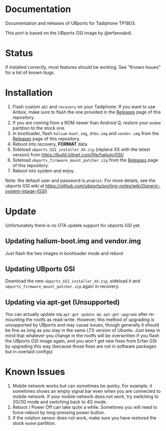 # Documentation

Documentation and releases of UBports for Tadiphone TP1803.

This port is based on the UBports GSI image by @erfanoabdi.

# Status

If installed correctly, most features should be working. See "Known Issues" for a list of known bugs.

# Installation

1. Flash custom `abl` and `recovery` on your Tadiphone. If you want to use Anbox, make sure to flash the one provided in the [Releases](https://github.com/tadiphone-ubports/documentation/releases) page of this repository.
2. If you are coming from a ROM newer than Android Q, restore your `modem` partition to the stock one.
3. In bootloader, flash `halium-boot.img`, `dtbo.img` and `vendor.img` from the [Releases](https://github.com/tadiphone-ubports/documentation/releases) page of this repository.
4. Reboot into recovery, __FORMAT__ data.
5. Sideload `ubports_GSI_installer_XX.zip` (replace XX with the latest version) from <https://build.lolinet.com/file/halium/GSI/>
6. Sideload `ubports_firmware_mount_patcher.zip` from the [Releases](https://github.com/tadiphone-ubports/documentation/releases) page of this repository.
7. Reboot into system and enjoy.

Note: the default user and password is `phablet`. For more details, see the ubports GSI wiki at <https://github.com/ubports/porting-notes/wiki/Generic-system-image-(GSI)>

# Update

Unfortunately there is no OTA update support for ubports GSI yet.

## Updating halium-boot.img and vendor.img

Just flash the two images in bootloader mode and reboot

## Updating UBports GSI

Download the new `ubports_GSI_installer_XX.zip`, sideload it and `ubports_firmware_mount_patcher.zip` again in recovery.

## Updating via apt-get (Unsupported)

You can actually update via `apt-get update && apt-get upgrade` after re-mounting the rootfs as read-write. However, this method of upgrading is unsupported by UBports and may cause issues, though generally it should be fine as long as you stay in the same LTS version of Ubuntu. Just keep in mind that whatever you change in the rootfs will be overwritten if you flash the UBports GSI image again, and you won't get new fixes from Erfan GSI by upgrading this way (because those fixes are not in software packages but in overlaid configs)

# Known Issues

1. Mobile network works but can sometimes be quirky. For example, it sometimes shows an empty signal bar even when you are connected to mobile network. If your mobile network does not work, try switching to 2G/3G mode and switching back to 4G mode.
2. Reboot / Power Off can take quite a while. Sometimes you will need to force-reboot by long-pressing power button.
3. If the rotation sensor does not work, make sure you have restored the stock `modem` partition.
